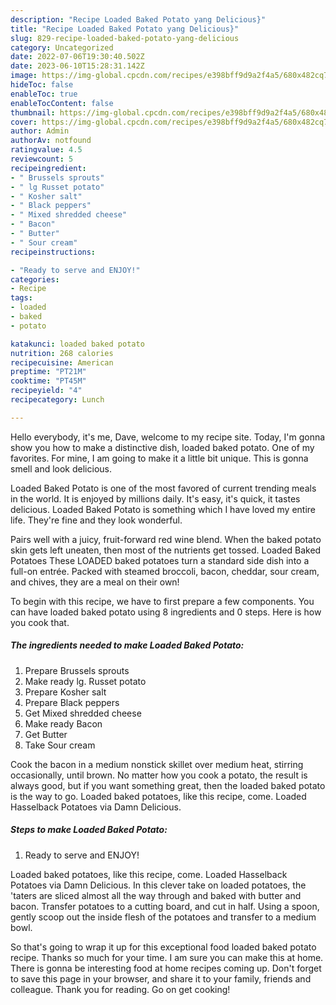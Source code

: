 ```yaml
---
description: "Recipe Loaded Baked Potato yang Delicious}"
title: "Recipe Loaded Baked Potato yang Delicious}"
slug: 829-recipe-loaded-baked-potato-yang-delicious
category: Uncategorized
date: 2022-07-06T19:30:40.502Z
date: 2023-06-10T15:28:31.142Z
image: https://img-global.cpcdn.com/recipes/e398bff9d9a2f4a5/680x482cq70/loaded-baked-potato-recipe-main-photo.jpg
hideToc: false
enableToc: true
enableTocContent: false
thumbnail: https://img-global.cpcdn.com/recipes/e398bff9d9a2f4a5/680x482cq70/loaded-baked-potato-recipe-main-photo.jpg
cover: https://img-global.cpcdn.com/recipes/e398bff9d9a2f4a5/680x482cq70/loaded-baked-potato-recipe-main-photo.jpg
author: Admin
authorAv: notfound
ratingvalue: 4.5
reviewcount: 5
recipeingredient:
- " Brussels sprouts"
- " lg Russet potato"
- " Kosher salt"
- " Black peppers"
- " Mixed shredded cheese"
- " Bacon"
- " Butter"
- " Sour cream"
recipeinstructions:

- "Ready to serve and ENJOY!"
categories:
- Recipe
tags:
- loaded
- baked
- potato

katakunci: loaded baked potato 
nutrition: 268 calories
recipecuisine: American
preptime: "PT21M"
cooktime: "PT45M"
recipeyield: "4"
recipecategory: Lunch

---
```



Hello everybody, it's me, Dave, welcome to my recipe site. Today, I'm gonna show you how to make a distinctive dish, loaded baked potato. One of my favorites. For mine, I am going to make it a little bit unique. This is gonna smell and look delicious.

Loaded Baked Potato is one of the most favored of current trending meals in the world. It is enjoyed by millions daily. It's easy, it's quick, it tastes delicious. Loaded Baked Potato is something which I have loved my entire life. They're fine and they look wonderful.

Pairs well with a juicy, fruit-forward red wine blend. When the baked potato skin gets left uneaten, then most of the nutrients get tossed. Loaded Baked Potatoes These LOADED baked potatoes turn a standard side dish into a full-on entrée. Packed with steamed broccoli, bacon, cheddar, sour cream, and chives, they are a meal on their own!


To begin with this recipe, we have to first prepare a few components. You can have loaded baked potato using 8 ingredients and 0 steps. Here is how you cook that.

<!--inarticleads1-->

##### The ingredients needed to make Loaded Baked Potato:

1. Prepare  Brussels sprouts
1. Make ready  lg. Russet potato
1. Prepare  Kosher salt
1. Prepare  Black peppers
1. Get  Mixed shredded cheese
1. Make ready  Bacon
1. Get  Butter
1. Take  Sour cream


Cook the bacon in a medium nonstick skillet over medium heat, stirring occasionally, until brown. No matter how you cook a potato, the result is always good, but if you want something great, then the loaded baked potato is the way to go. Loaded baked potatoes, like this recipe, come. Loaded Hasselback Potatoes via Damn Delicious. 

<!--inarticleads2-->

##### Steps to make Loaded Baked Potato:


1. Ready to serve and ENJOY!

Loaded baked potatoes, like this recipe, come. Loaded Hasselback Potatoes via Damn Delicious. In this clever take on loaded potatoes, the &#39;taters are sliced almost all the way through and baked with butter and bacon. Transfer potatoes to a cutting board, and cut in half. Using a spoon, gently scoop out the inside flesh of the potatoes and transfer to a medium bowl. 

So that's going to wrap it up for this exceptional food loaded baked potato recipe. Thanks so much for your time. I am sure you can make this at home. There is gonna be interesting food at home recipes coming up. Don't forget to save this page in your browser, and share it to your family, friends and colleague. Thank you for reading. Go on get cooking!
